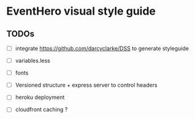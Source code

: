 # EventHero visual style guide

## TODOs
- [ ] integrate https://github.com/darcyclarke/DSS to generate styleguide
- [ ] variables.less
- [ ] fonts
- [ ] Versioned structure + express server to control headers
- [ ] heroku deployment
- [ ] cloudfront caching ?

